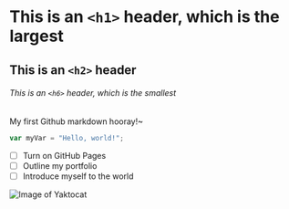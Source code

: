 # This is an `<h1>` header, which is the largest

## This is an `<h2>` header

###### This is an `<h6>` header, which is the smallest

My first Github markdown hooray!~

``` javascript
var myVar = "Hello, world!";
```
- [ ] Turn on GitHub Pages
- [ ] Outline my portfolio
- [ ] Introduce myself to the world

![Image of Yaktocat](https://octodex.github.com/images/yaktocat.png)
